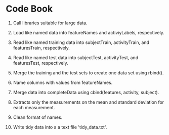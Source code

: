 Code Book
====================
1. Call libraries suitable for large data.

2. Load like named data into featureNames and activiyLabels, respectively.

3. Read like named training data into subjectTrain, activityTrain, and featuresTrain, respectively.

4. Read like named test data into subjectTest, activityTest, and featuresTest, respectively.

5. Merge the training and the test sets to create one data set using rbind().

6. Name columns with values from featureNames.

7. Merge data into completeData using cbind(features, activity, subject).

8. Extracts only the measurements on the mean and standard deviation for each measurement.

9. Clean format of names. 

10. Write tidy data into a a text file 'tidy_data.txt'. 
